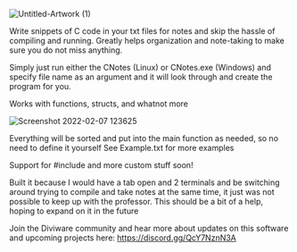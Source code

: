 ![Untitled-Artwork (1)](https://user-images.githubusercontent.com/37228858/152842115-05d93b02-5b14-4498-85f1-bea48ce39b4c.png)


Write snippets of C code in your txt files for notes and skip the hassle of compiling and running.
Greatly helps organization and note-taking to make sure you do not miss anything.

Simply just run either the CNotes (Linux) or CNotes.exe (Windows) and specify file name as an argument and it will look through and create the program for you.

Works with functions, structs, and whatnot more

![Screenshot 2022-02-07 123625](https://user-images.githubusercontent.com/37228858/152842128-3de32ffa-1b12-44d8-9154-9ee9f697f99b.png)

Everything will be sorted and put into the main function as needed, so no need to define it yourself
See Example.txt for more examples

Support for #include and more custom stuff soon!

Built it because I would have a tab open and 2 terminals and be switching around trying to compile and take notes at the same time, it just was not possible to keep up with the professor. This should be a bit of a help, hoping to expand on it in the future

Join the Diviware community and hear more about updates on this software and upcoming projects here:
https://discord.gg/QcY7NznN3A
